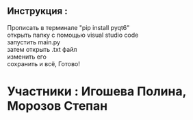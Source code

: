 ## Инструкция :
Прописать в терминале "pip install pyqt6" <br>
открыть папку с помощью visual studio code <br>
запустить main.py <br>
затем открыть .txt файл <br>
изменить его <br>
сохранить и всё, Готово! <br>

# Участники : Игошева Полина, Морозов Степан #

